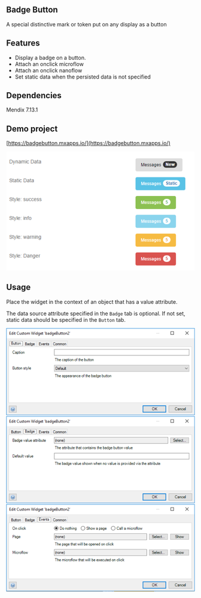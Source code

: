 ## Badge Button

A special distinctive mark or token put on any display as a button

## Features

-   Display a badge on a button.
-   Attach an onclick microflow
-   Attach an onclick nanoflow
-   Set static data when the persisted data is not specified

## Dependencies

Mendix 7.13.1

## Demo project

[https://badgebutton.mxapps.io/](https://badgebutton.mxapps.io/)

![Demo](./assets/demo.png)

## Usage

Place the widget in the context of an object that has a value attribute.

The data source attribute specified in the `Badge` tab is optional. If not set, static data should be specified in the
`Button` tab.

![Static attributes](./assets/Static_attributes.png) ![Data source](./assets/Data_source.png)
![Behavior](./assets/Behavior.png)
